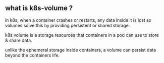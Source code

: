 ## what is k8s-volume ?


in k8s, when a container crashes or restarts, any data inside it is lost so volumes solve this by providing persistent or shared storage.

k8s volume is a storage resources that containers in a pod can use to store & share data.

unlike the ephemeral storage inside containers, a volume can persist data beyond the containers life.
